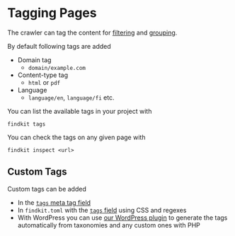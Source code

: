 # Tagging Pages

The crawler can tag the content for [filtering](/ui/api/params) and
[grouping](/ui/groups).

By default following tags are added

- Domain tag
  - `domain/example.com`
- Content-type tag
  - `html` or `pdf`
- Language
  - `language/en`, `language/fi` etc.

You can list the available tags in your project with

```
findkit tags
```

You can check the tags on any given page with

```
findkit inspect <url>
```

## Custom Tags

Custom tags can be added

- In the [`tags` meta tag field](/crawler/meta-tag#tags-string)
- In `findkit.toml` with the [`tags` field](/crawler/toml/tags) using CSS and regexes
- With WordPress you can use [our WordPress
  plugin](https://github.com/findkit/wp-findkit) to generate the tags
  automatically from taxonomies and any custom ones with PHP
